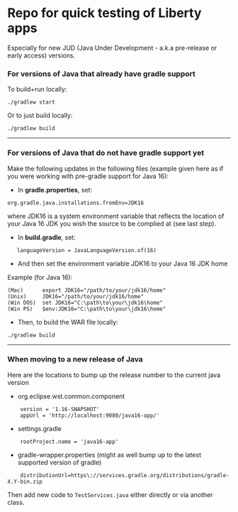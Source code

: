 # Repo for quick testing of Liberty apps
Especially for new JUD (Java Under Development - a.k.a pre-release or early access) versions.

### For versions of Java that already have gradle support 

To build+run locally:

```
./gradlew start
```

Or to just build locally:

```
./gradlew build
```

---

### For versions of Java that do not have gradle support yet
Make the following updates in the following files (example given here as if you were working with pre-gradle support for Java 16):

- In **gradle.properties**, set:

```
org.gradle.java.installations.fromEnv=JDK16
```

where JDK16 is a system environment variable that reflects the location of your Java 16 JDK you wish the source to be complied at (see last step).


- In **build.gradle**, set:

```
   languageVersion = JavaLanguageVersion.of(16)
```

- And then set the environment variable JDK16 to your Java 16 JDK home

Example (for Java 16):

```
(Mac)      export JDK16="/path/to/your/jdk16/home"
(Unix)     JDK16="/path/to/your/jdk16/home"
(Win DOS)  set JDK16="C:\path\to\your\jdk16\home"
(Win PS)   $env:JDK16="C:\path\to\your\jdk16\home"
```

- Then, to build the WAR file locally:

```
./gradlew build
```

---

### When moving to a new release of Java

Here are the locations to bump up the release number to the current java version

- org.eclipse.wst.common.component

```
    version = '1.16-SNAPSHOT'
    appUrl = 'http://localhost:9080/java16-app/'
```
  
- settings.gradle

```
    rootProject.name = 'java16-app' 
```

- gradle-wrapper.properties (might as well bump up to the latest supported version of gradle)

```
	distributionUrl=https\://services.gradle.org/distributions/gradle-X.Y-bin.zip
```

Then add new code to `TestServices.java` either directly or via another class.
